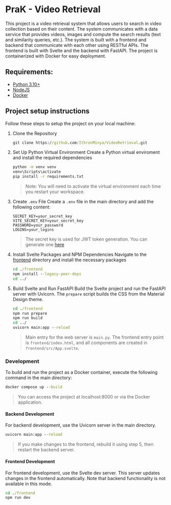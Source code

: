 # PraK - Video Retrieval
This project is a video retrieval system that allows users to search in video collection based on their content. The system communicates with a data service that provides videos, images and compute the search results (text and similarity queries, etc.). The system is built with a frontend and backend that communicate with each other using RESTful APIs. The frontend is built with Svelte and the backend with FastAPI. The project is containerized with Docker for easy deployment.

## Requirements: 
 - [Python 3.10+](https://www.python.org/downloads/)
 - [NodeJS](https://nodejs.org/en)
 - [Docker](https://www.docker.com/)

## Project setup instructions
Follow these steps to setup the project on your local machine:
1. Clone the Repository
   ```cmd
   git clone https://github.com/IthronMinya/VideoRetrieval.git
   ```

2. Set Up Python Virtual Environment
   Create a Python virtual enviroment and install the required dependencies
   ```cmd
   python -m venv venv
   venv\Scripts\activate
   pip install -r requirements.txt
   ```
   > Note: You will need to activate the virtual environment each time you restart your workspace.
   
3. Create `.env` File 
   Create a `.env` file in the main directory and add the following content:
   ```env
   SECRET_KEY=your_secret_key
   VITE_SECRET_KEY=your_secret_key
   PASSWORD=your_password
   LOGINS=your_logins
   ```
   > The secret key is used for JWT token generation. You can generate one [here](https://randomkeygen.com/)

4. Install Svelte Packages and NPM Dependencies
   Navigate to the [frontend](./frontend/) directory and install the necessary packages
   ```cmd
   cd ./frontend
   npm install --legacy-peer-deps
   cd ../
   ```

5. Build Svelte and Run FastAPI
   Build the Svelte project and run the FastAPI server with Uvicorn. The `prepare` script builds the CSS from the Material Design theme.
   ```cmd
   cd ./frontend
   npm run prepare
   npm run build
   cd ../
   uvicorn main:app --reload
   ```
   > Main entry for the web server is `main.py`. The frontend entry point is `frontend/index.html`, and all components are created in `frontend/src/App.svelte`.

### Development
To build and run the project as a Docker container, execute the following command in the main directory:
```cmd
docker compose up --build
```
> You can access the project at localhost:8000 or via the Docker application.

#### Backend Development
For backend development, use the Uvicorn server in the main directory.

```cmd
uvicorn main:app --reload
```
> If you make changes to the frontend, rebuild it using step 5, then restart the backend server.

#### Frontend Development
For frontend development, use the Svelte dev server. This server updates changes in the frontend automatically. Note that backend functionality is not available in this mode.

```cmd
cd ./frontend
npm run dev
```
